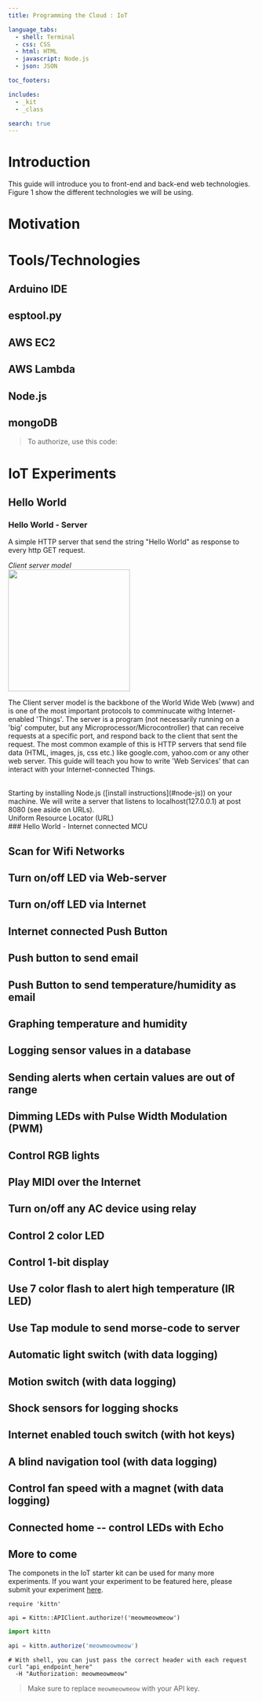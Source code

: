 ```yaml
---
title: Programming the Cloud : IoT

language_tabs:
  - shell: Terminal
  - css: CSS 
  - html: HTML
  - javascript: Node.js
  - json: JSON

toc_footers:

includes:
  - _kit
  - _class

search: true
---
```





# Introduction 

This guide will introduce you to front-end and back-end web
technologies. Figure 1 show the different technologies we will be using.

# Motivation


# Tools/Technologies 

## Arduino IDE

## esptool.py

## AWS EC2

## AWS Lambda

## Node.js

## mongoDB

> To authorize, use this code:

# IoT Experiments

## Hello World
### Hello World - Server
  A simple HTTP server that send the string "Hello World" as response to
every http GET request.

<aside class="notice">
 <i> Client server model </i>
<br>
<img
src="https://upload.wikimedia.org/wikipedia/commons/c/c9/Client-server-model.svg"
align="center" height="248" width="auto" >

The Client server model is the backbone of the World Wide Web (www) and
is one of the most important protocols to comminucate withg
Internet-enabled 'Things'. The server is a program (not necessarily
running on a 'big' computer, but any Microprocessor/Microcontroller)
that can receive requests at a specific port, and respond back to the
client that sent the request. The most common example of this is HTTP
servers that send file data (HTML, images, js, css etc.) like
google.com, yahoo.com or any other web server. This guide will teach you
how to write 'Web Services' that can interact with your
Internet-connected Things.
</aside>

<br>
Starting by installing Node.js ([install instructions](#node-js)) on
your machine. We will write a server that listens to
localhost(127.0.0.1) at post 8080 (see aside on URLs).

<aside class="notice">
Uniform Resource Locator (URL)
</aside>
### Hello World - Internet connected MCU

## Scan for Wifi Networks

## Turn on/off LED via Web-server

## Turn on/off LED via Internet

## Internet connected Push Button

## Push button to send email

## Push Button to send temperature/humidity as email

## Graphing temperature and humidity

## Logging sensor values in a database

## Sending alerts when certain values are out of range

## Dimming LEDs with Pulse Width Modulation (PWM)

## Control RGB lights

## Play MIDI over the Internet

## Turn on/off any AC device using relay

## Control 2 color LED

## Control 1-bit display

## Use 7 color flash to alert high temperature (IR LED)

## Use Tap module to send morse-code to server

## Automatic light switch (with data logging)

## Motion switch (with data logging)

## Shock sensors for logging shocks

## Internet enabled touch switch (with hot keys)

## A blind navigation tool (with data logging)

## Control fan speed with a magnet (with data logging)

## Connected home --  control LEDs with Echo

## More to come
  The componets in the IoT starter kit can be used for many more
experiments. If you want your experiment to be featured here, please
submit your experiment [here]().

```shell
require 'kittn'

api = Kittn::APIClient.authorize!('meowmeowmeow')
```

```js
import kittn

api = kittn.authorize('meowmeowmeow')
```

```shell
# With shell, you can just pass the correct header with each request
curl "api_endpoint_here"
  -H "Authorization: meowmeowmeow"
```

> Make sure to replace `meowmeowmeow` with your API key.

